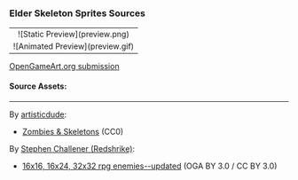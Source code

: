### Elder Skeleton Sprites Sources

<table style="border: 0px;">
  <tr style="border: 0px;">
    <td style="border: 0px; vertical-align: top; text-align: center;">
      ![Static Preview](preview.png)
    </td>
    </tr>
    <tr style="border: 0px;">
    <td style="border: 0px; vertical-align: top; text-align: center;">
      ![Animated Preview](preview.gif)
    </td>
  </tr>
</table>


[OpenGameArt.org submission](https://opengameart.org/node/88266)

#### Source Assets:
---

By [artisticdude](https://opengameart.org/users/artisticdude):
- [Zombies & Skeletons](https://opengameart.org/node/6669) (CC0)

By [Stephen Challener (Redshrike)](https://opengameart.org/users/redshrike):
- [16x16, 16x24, 32x32 rpg enemies--updated](https://opengameart.org/node/6262) (OGA BY 3.0 / CC BY 3.0)
